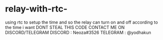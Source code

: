 # relay-with-rtc-
using rtc to setup the time and so the relay can turn on and off according to the time i want
DONT STEAL THIS CODE CONTACT ME ON DISCORD/TELEGRAM 
DISCORD : Neoza#3526
TELEGRAM : @yodhakun
